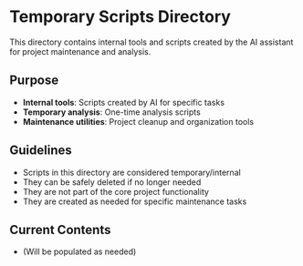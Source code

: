 # Temporary Scripts Directory

This directory contains internal tools and scripts created by the AI assistant for project maintenance and analysis.

## Purpose
- **Internal tools**: Scripts created by AI for specific tasks
- **Temporary analysis**: One-time analysis scripts
- **Maintenance utilities**: Project cleanup and organization tools

## Guidelines
- Scripts in this directory are considered temporary/internal
- They can be safely deleted if no longer needed
- They are not part of the core project functionality
- They are created as needed for specific maintenance tasks

## Current Contents
- (Will be populated as needed)
